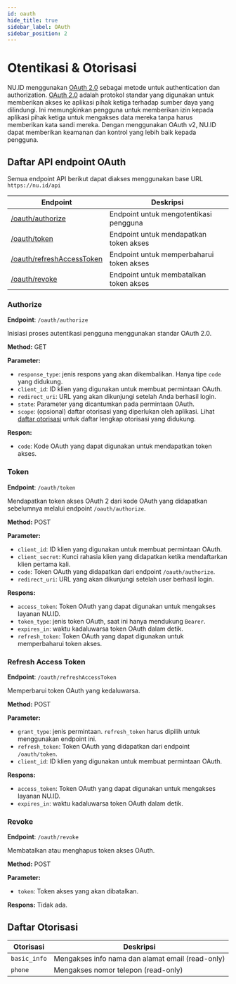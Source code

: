 ```yaml
---
id: oauth
hide_title: true
sidebar_label: OAuth
sidebar_position: 2
---
```


# Otentikasi &amp; Otorisasi

NU.ID menggunakan [OAuth 2.0](https://oauth.net/2/) sebagai metode untuk authentication dan authorization. [OAuth 2.0](https://oauth.net/2/) adalah protokol standar yang digunakan untuk memberikan akses ke aplikasi pihak ketiga terhadap sumber daya yang dilindungi. Ini memungkinkan pengguna untuk memberikan izin kepada aplikasi pihak ketiga untuk mengakses data mereka tanpa harus memberikan kata sandi mereka. Dengan menggunakan OAuth v2, NU.ID dapat memberikan keamanan dan kontrol yang lebih baik kepada pengguna.

## Daftar API endpoint OAuth

Semua endpoint API berikut dapat diakses menggunakan base URL `https://nu.id/api`

| Endpoint | Deskripsi |
| --- | --- |
| [/oauth/authorize](#authorize) | Endpoint untuk mengotentikasi pengguna |
| [/oauth/token](#token) | Endpoint untuk mendapatkan token akses |
| [/oauth/refreshAccessToken](#refresh-access-token) | Endpoint untuk memperbaharui token akses |
| [/oauth/revoke](#revoke) | Endpoint untuk membatalkan token akses |


### Authorize

**Endpoint**: `/oauth/authorize`

Inisiasi proses autentikasi pengguna menggunakan standar OAuth 2.0.

**Method:** GET

**Parameter:**

* `response_type`: jenis respons yang akan dikembalikan. Hanya tipe `code` yang didukung.
* `client_id`: ID klien yang digunakan untuk membuat permintaan OAuth.
* `redirect_uri`: URL yang akan dikunjungi setelah Anda berhasil login.
* `state`: Parameter yang dicantumkan pada permintaan OAuth.
* `scope`: (opsional) daftar otorisasi yang diperlukan oleh aplikasi. Lihat [daftar otorisasi](#daftar-otorisasi) untuk daftar lengkap otorisasi yang didukung.

**Respon:**

* `code`: Kode OAuth yang dapat digunakan untuk mendapatkan token akses.


### Token

**Endpoint**: `/oauth/token`

Mendapatkan token akses OAuth 2 dari kode OAuth yang didapatkan sebelumnya melalui endpoint `/oauth/authorize`.

**Method:** POST

**Parameter:**

* `client_id`: ID klien yang digunakan untuk membuat permintaan OAuth.
* `client_secret`: Kunci rahasia klien yang didapatkan ketika mendaftarkan klien pertama kali.
* `code`: Token OAuth yang didapatkan dari endpoint `/oauth/authorize`.
* `redirect_uri`: URL yang akan dikunjungi setelah user berhasil login.

**Respons:**

* `access_token`: Token OAuth yang dapat digunakan untuk mengakses layanan NU.ID.
* `token_type`: jenis token OAuth, saat ini hanya mendukung `Bearer`.
* `expires_in`: waktu kadaluwarsa token OAuth dalam detik.
* `refresh_token`: Token OAuth yang dapat digunakan untuk memperbaharui token akses.


### Refresh Access Token

**Endpoint**: `/oauth/refreshAccessToken`

Memperbarui token OAuth yang kedaluwarsa.

**Method:** POST

**Parameter:**

* `grant_type`: jenis permintaan. `refresh_token` harus dipilih untuk menggunakan endpoint ini.
* `refresh_token`: Token OAuth yang didapatkan dari endpoint `/oauth/token`.
* `client_id`: ID klien yang digunakan untuk membuat permintaan OAuth.

**Respons:**

* `access_token`: Token OAuth yang dapat digunakan untuk mengakses layanan NU.ID.
* `expires_in`: waktu kadaluwarsa token OAuth dalam detik.

### Revoke

**Endpoint**: `/oauth/revoke`

Membatalkan atau menghapus token akses OAuth.

**Method:** POST

**Parameter:**
* `token`: Token akses yang akan dibatalkan.

**Respons:**
Tidak ada.


## Daftar Otorisasi

| Otorisasi | Deskripsi |
| --- | --- |
| `basic_info` | Mengakses info nama dan alamat email (read-only) |
| `phone` | Mengakses nomor telepon (read-only) |
